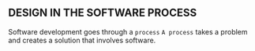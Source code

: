 ## DESIGN IN THE SOFTWARE PROCESS

Software development goes through a `process`
`A process` takes a problem and creates a solution that involves software.
